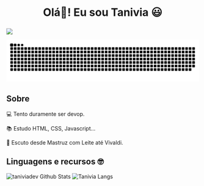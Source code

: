 <h1 align="center">Olá👋! Eu sou Tanivia 😃</h1>

###

<img align="center" src="https://github.com/taniviadev/taniviadev/assets/157528071/18c34b76-32da-4c69-a81c-a7b77b0208c4" />

![Snake animation](https://github.com/taniviadev/taniviadev/blob/output/github-contribution-grid-snake.svg)

###

<h2>Sobre</h2>

<div align="left">
  
:computer: Tento duramente ser devop.

:books: Estudo HTML, CSS, Javascript...

🎵 Escuto desde Mastruz com Leite até Vivaldi.

</div>

###

<h2>Linguagens e recursos 🤓</h2>

<div align="left">

![taniviadev Github Stats](https://github-readme-stats.vercel.app/api?username=taniviadev&show_icons=true&theme=aura)
![Tanivia Langs](https://github-readme-stats.vercel.app/api/top-langs/?username=taniviadev&layout=compact&theme=nightowl)

</div>

